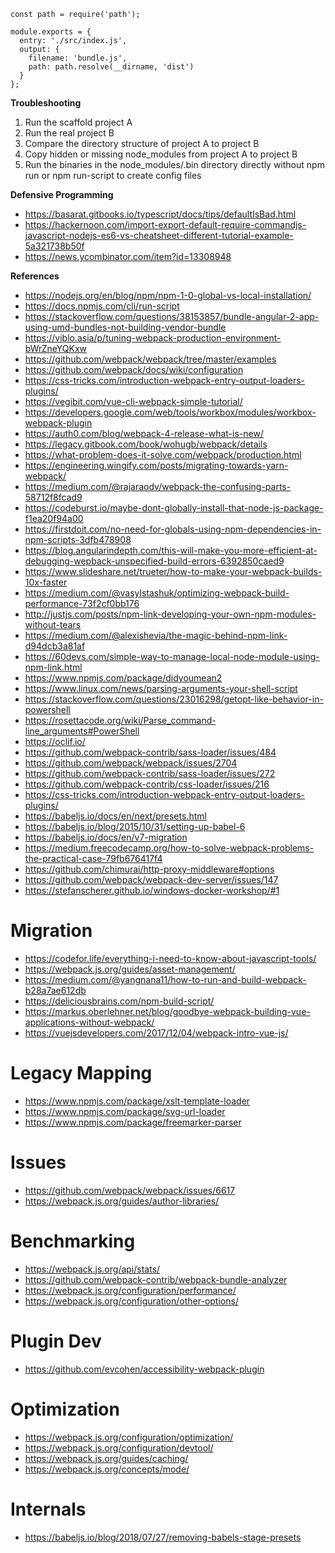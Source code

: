     const path = require('path');

    module.exports = {
      entry: './src/index.js',
      output: {
        filename: 'bundle.js',
        path: path.resolve(__dirname, 'dist')
      }
    };


**Troubleshooting**

1. Run the scaffold project A
1. Run the real project B
1. Compare the directory structure of project A to project B 
1. Copy hidden or missing node_modules from project A to project B
1. Run the binaries in the node_modules/.bin directory directly without npm run or npm run-script to create config files

**Defensive Programming**
* https://basarat.gitbooks.io/typescript/docs/tips/defaultIsBad.html
* https://hackernoon.com/import-export-default-require-commandjs-javascript-nodejs-es6-vs-cheatsheet-different-tutorial-example-5a321738b50f
* https://news.ycombinator.com/item?id=13308948

**References**

* https://nodejs.org/en/blog/npm/npm-1-0-global-vs-local-installation/
* https://docs.npmjs.com/cli/run-script
* https://stackoverflow.com/questions/38153857/bundle-angular-2-app-using-umd-bundles-not-building-vendor-bundle
* https://viblo.asia/p/tuning-webpack-production-environment-bWrZneYQKxw
* https://github.com/webpack/webpack/tree/master/examples
* https://github.com/webpack/docs/wiki/configuration
* https://css-tricks.com/introduction-webpack-entry-output-loaders-plugins/
* https://vegibit.com/vue-cli-webpack-simple-tutorial/
* https://developers.google.com/web/tools/workbox/modules/workbox-webpack-plugin
* https://auth0.com/blog/webpack-4-release-what-is-new/
* https://legacy.gitbook.com/book/wohugb/webpack/details
* https://what-problem-does-it-solve.com/webpack/production.html
* https://engineering.wingify.com/posts/migrating-towards-yarn-webpack/
* https://medium.com/@rajaraodv/webpack-the-confusing-parts-58712f8fcad9
* https://codeburst.io/maybe-dont-globally-install-that-node-js-package-f1ea20f94a00
* https://firstdoit.com/no-need-for-globals-using-npm-dependencies-in-npm-scripts-3dfb478908
* https://blog.angularindepth.com/this-will-make-you-more-efficient-at-debugging-wepback-unspecified-build-errors-6392850caed9
* https://www.slideshare.net/trueter/how-to-make-your-webpack-builds-10x-faster
* https://medium.com/@vasylstashuk/optimizing-webpack-build-performance-73f2cf0bb176
* http://justjs.com/posts/npm-link-developing-your-own-npm-modules-without-tears
* https://medium.com/@alexishevia/the-magic-behind-npm-link-d94dcb3a81af
* https://60devs.com/simple-way-to-manage-local-node-module-using-npm-link.html
* https://www.npmjs.com/package/didyoumean2
* https://www.linux.com/news/parsing-arguments-your-shell-script
* https://stackoverflow.com/questions/23016298/getopt-like-behavior-in-powershell
* https://rosettacode.org/wiki/Parse_command-line_arguments#PowerShell
* https://oclif.io/
* https://github.com/webpack-contrib/sass-loader/issues/484
* https://github.com/webpack/webpack/issues/2704
* https://github.com/webpack-contrib/sass-loader/issues/272
* https://github.com/webpack-contrib/css-loader/issues/216
* https://css-tricks.com/introduction-webpack-entry-output-loaders-plugins/
* https://babeljs.io/docs/en/next/presets.html
* https://babeljs.io/blog/2015/10/31/setting-up-babel-6
* https://babeljs.io/docs/en/v7-migration
* https://medium.freecodecamp.org/how-to-solve-webpack-problems-the-practical-case-79fb676417f4
* https://github.com/chimurai/http-proxy-middleware#options
* https://github.com/webpack/webpack-dev-server/issues/147
* https://stefanscherer.github.io/windows-docker-workshop/#1

# Migration
* https://codefor.life/everything-i-need-to-know-about-javascript-tools/
* https://webpack.js.org/guides/asset-management/
* https://medium.com/@yangnana11/how-to-run-and-build-webpack-b28a7ae612db
* https://deliciousbrains.com/npm-build-script/
* https://markus.oberlehner.net/blog/goodbye-webpack-building-vue-applications-without-webpack/
* https://vuejsdevelopers.com/2017/12/04/webpack-intro-vue-js/

# Legacy Mapping
* https://www.npmjs.com/package/xslt-template-loader
* https://www.npmjs.com/package/svg-url-loader
* https://www.npmjs.com/package/freemarker-parser

# Issues
* https://github.com/webpack/webpack/issues/6617
* https://webpack.js.org/guides/author-libraries/

# Benchmarking
* https://webpack.js.org/api/stats/
* https://github.com/webpack-contrib/webpack-bundle-analyzer
* https://webpack.js.org/configuration/performance/
* https://webpack.js.org/configuration/other-options/

# Plugin Dev
* https://github.com/evcohen/accessibility-webpack-plugin

# Optimization
* https://webpack.js.org/configuration/optimization/
* https://webpack.js.org/configuration/devtool/
* https://webpack.js.org/guides/caching/
* https://webpack.js.org/concepts/mode/

# Internals
* https://babeljs.io/blog/2018/07/27/removing-babels-stage-presets